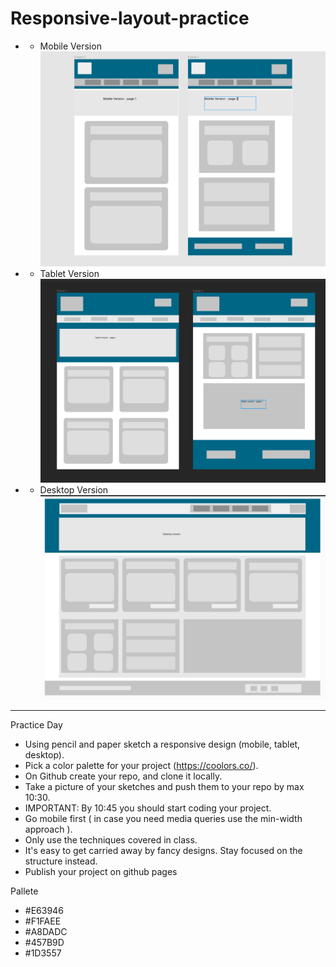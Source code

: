 # Responsive-layout-practice

* - Mobile Version
![mobile version](images/mobile-version.png)

* - Tablet Version
![Tablet Version](images/tablet-version.png)

* - Desktop Version
![Desktop Version](images/desktop-version.png)

--------------------------------------------

Practice Day

- Using pencil and paper sketch a responsive design (mobile, tablet, desktop).
- Pick a color palette for your project (https://coolors.co/).
- On Github create your repo, and clone it locally.
- Take a picture of your sketches and push them to your repo by max 10:30.
- IMPORTANT: By 10:45 you should start coding your project.
- Go mobile first ( in case you need media queries use the min-width approach ).
- Only use the techniques covered in class.
- It's easy to get carried away by fancy designs. Stay focused on the structure instead.
- Publish your project on github pages

Pallete
- #E63946
- #F1FAEE
- #A8DADC
- #457B9D
- #1D3557